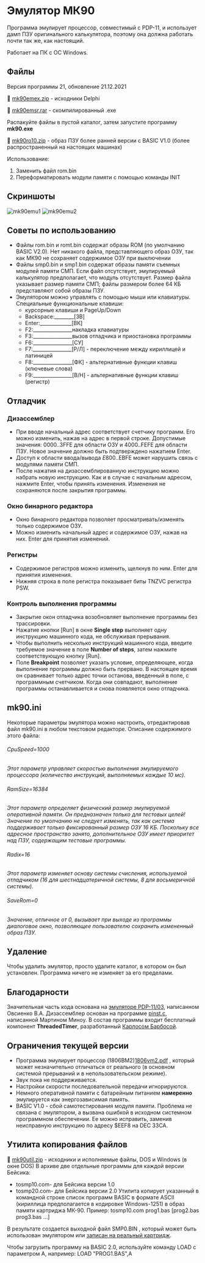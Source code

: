 # Эмулятор МК90
Программа эмулирует процессор, совместимый с PDP-11, и использует дамп ПЗУ оригинального калькулятора, поэтому она должна работать почти так же, как настоящий.

Работает на ПК с ОС Windows.

## Файлы
Версия программы 21, обновление 21.12.2021

💾 [mk90emex.zip](https://github.com/Yprits/MK90/raw/main/mk90emex%20(3).zip) - исходники Delphi

💾 [mk90emsr.rar](https://github.com/Yprits/MK90/raw/main/MK90emsr.rar) - скомпилированный .exe

Распакуйте файлы в пустой каталог, затем запустите программу **mk90.exe**

💾 [mk90ro10.zip](https://github.com/Yprits/MK90/files/8503694/mk90ro10.2.zip) - образ ПЗУ более ранней версии с BASIC V1.0 (более распространенный на настоящих машинах)

Использование: 
1. Заменить файл rom.bin
2. Переформатировать модули памяти с помощью команды INIT

## Скриншоты
![mk90emu1](https://user-images.githubusercontent.com/102995285/163760089-99cb8953-bcd4-4835-9af6-3bd88a8d1520.png)
![mk90emu2](https://user-images.githubusercontent.com/102995285/163760104-30375b53-e6a7-4f9e-9421-eb06acef2fa0.png)

## Советы по использованию
- Файлы rom.bin и romt.bin содержат образы ROM (по умолчанию BASIC V2.0). Нет никакого файла, представляющего образ ОЗУ, так как МК90 не сохраняет содержимое ОЗУ при выключении
- Файлы smp0.bin и smp1.bin содержат образы памяти съемных модулей памяти СМП. Если файл отсутствует, эмулируемый калькулятор предполагает, что модуль отсутствует. Размер файла указывает размер памяти СМП; файлы размером более 64 КБ представляют собой образы ПЗУ.
- Эмулятором можно управлять с помощью мыши или клавиатуры. Специальные функциональные клавиши:
  - курсорные клавиши и PageUp/Down
  - Backspace:________[ЗВ]
  - Enter:_____________[ВК]
  - F2:________________накладка клавиатуры
  - F3:________________вызов отладчика и приостановка программы
  - F6:________________[СУ]
  - F7:________________[Р/Л] - переключение между кириллицей и латиницей
  - F8:________________[ФК] - альтернативные функции клавиш (ключевые слова)
  - F9:________________[В/Н] - альтернативные функции клавиш (регистр)

## Отладчик
### Дизассемблер
- При вводе начальный адрес соответствует счетчику программ. Его можно изменить, нажав на адрес в первой строке. Допустимые значения: $0000..$3FFE для области ОЗУ и $4000..$FEFE для области ПЗУ. Новое значение должно быть подтверждено нажатием Enter.
- Доступ к области ввода/вывода $E800..$EBFE может нарушить связь с модулями памяти СМП.
- После нажатия на дизассемблированную инструкцию можно набрать новую инструкцию. Как и в случае с начальным адресом, нажмите Enter, чтобы принять изменения. Изменения не сохраняются после закрытия программы.
### Окно бинарного редактора
- Окно бинарного редактора позволяет просматривать/изменять только содержимое ОЗУ.
- Можно изменить начальный адрес и содержимое ОЗУ, нажав на них. Enter для принятия изменений.
### Регистры
- Содержимое регистров можно изменить, щелкнув по ним. Enter для принятия изменения.
- Нижняя строка в поле регистра показывает биты TNZVC регистра PSW.
### Контроль выполнения программы
- Закрытие окон отладчика возобновляет выполнение программы без трассировки.
- Нажатие кнопки [Run] в окне **Single step** выполняет одну инструкцию машинного кода, не обслуживая прерывания.
- Чтобы выполнить несколько инструкций машинного кода, введите требуемое значение в поле **Number of steps**, затем нажмите соответствующую кнопку [Run].
- Поле **Breakpoint** позволяет указать условие, определяющее, когда выполнение программы должно быть прервано. В настоящее время он сравнивает только адрес точки останова, введенный в поле, с программным счетчиком. Когда они совпадают, выполнение программы останавливается и снова появляется окно отладчика.

## mk90.ini
Некоторые параметры эмулятора можно настроить, отредактировав файл mk90.ini в любом текстовом редакторе.
Описание содержимого этого файла:

###### CpuSpeed=1000
*Этот параметр управляет скоростью выполнения эмулируемого процессора (количество инструкций, выполняемых каждые 10 мс).*
###### RamSize=16384
*Этот параметр определяет физический размер эмулируемой оперативной памяти. Он предназначен только для тестовых целей! Значение по умолчанию не следует изменять, так как система поддерживает только фиксированный размер ОЗУ 16 КБ. Поскольку все адресное пространство занято, дополнительное ОЗУ имеет приоритет над ПЗУ, содержащим тестовые программы.*
###### Radix=16
*Этот параметр изменяет основу системы счисления, используемой отладчиком (16 для шестнадцатеричной системы, 8 для восьмеричной системы).*
###### SaveRom=0
*Значение, отличное от 0, вызывает при выходе из программы диалоговое окно, позволяющее пользователю сохранить измененный образ ПЗУ.*

## Удаление
Чтобы удалить эмулятор, просто удалите каталог, в котором он был установлен. Программа ничего не изменяет за его пределами.

## Благодарности
Значительная часть кода основана на [эмуляторе PDP-11/03](https://zx-pk.ru/threads/2348-dvk-(i-vsjo-chto-s-nimi-svyazano).html?s=351515201b99ee87d4ab195e71a638ed&p=105439#post105439), написанном Овсиенко В.А.
Дизассемблер основан на программе [pinst.c](http://www.ibiblio.org/pub/academic/computer-science/history/pdp-11/rsx/decus/rsx80a/310111/pinst.c), написанной Мартином Миноу.
В состав программы входит бесплатный компонент **ThreadedTimer**, разработанный [Карлосом Барбосой](http://www.carlosb.com/).
## Ограничения текущей версии
- Программа эмулирует процессор (1806ВМ2)[1806vm2.pdf](https://github.com/Yprits/MK90/files/8503851/1806vm2.pdf)
 , который может незначительно отличаться от реального (в основном системой прерываний и в непользовательском режиме).
- Звук пока не поддерживается.
- Настройки скорости последовательной передачи игнорируются.
- Немного оперативной памяти с батарейным питанием **намеренно** эмулируется как энергозависимая память.
- BASIC V1.0 - сбой самотестирования модуля памяти. Проблема не связана с эмулятором, а вызвана ошибкой в исходном системном программном обеспечении. Ее можно исправить, заменив неисправную инструкцию по адресу $EEF8 на DEC 33CA.

## Утилита копирования файлов
💾 [mk90util.zip](https://github.com/Yprits/MK90/files/8503866/mk90util.zip) - исходники и исполняемые файлы, DOS и Windows (в окне DOS)
В архиве две отдельные программы для каждой версии Бейсика:
- tosmp10.com- для Бейсика версии 1.0
- tosmp20.com- для Бейсика версии 2.0
Утилита копирует указанный в командной строке список программ BASIC в формате ASCII (кириллица предполагается в кодировке Windows-1251) в образ памяти картриджа МК-90. Пример:
  tosmp10.com prog1.bas [prog2.bas prog3.bas ...]

В результате создается выходной файл SMP0.BIN , который может быть использован эмулятором или [записан на реальный картридж](https://yprits.github.io/MK90/rus/prgru.htlm).

Чтобы загрузить программу на BASIC 2.0, используйте команду LOAD с параметром A, например:
  LOAD "PROG1.BAS",A

